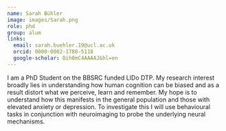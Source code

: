```yaml
---
name: Sarah Bühler
image: images/Sarah.png
role: phd
group: alum
links:
  email: sarah.buehler.19@ucl.ac.uk
  orcid: 0000-0002-1780-5118
  google-scholar: Dih0mC4AAAAJ&hl=en
---
```


I am a PhD Student on the BBSRC funded LIDo DTP. My research interest broadly lies in understanding how human cognition can be biased
and as a result distort what we perceive, learn and remember. My hope is to understand how this manifests in the general population and
those with elevated anxiety or depression. To investigate this I will use behavioural tasks in conjunction with neuroimaging to probe 
the underlying neural mechanisms.
